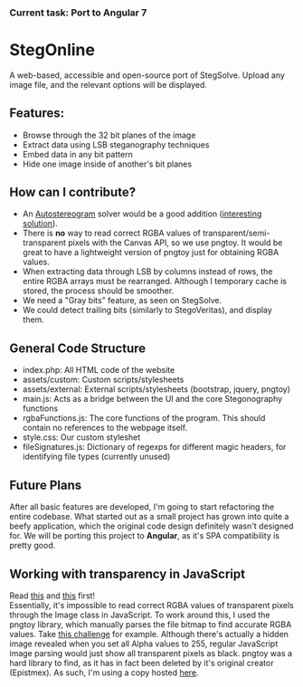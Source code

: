 ### Current task: Port to Angular 7

# StegOnline
A web-based, accessible and open-source port of StegSolve.
Upload any image file, and the relevant options will be displayed.

## Features:
* Browse through the 32 bit planes of the image
* Extract data using LSB steganography techniques
* Embed data in any bit pattern
* Hide one image inside of another's bit planes

## How can I contribute?
* An [Autostereogram](https://en.wikipedia.org/wiki/Autostereogram) solver would be a good addition ([interesting solution](https://www.cs.bgu.ac.il/~ben-shahar/Teaching/Computational-Vision/StudentProjects/ICBV131/ICBV-2013-1-KatyaGroisman/FinalProjectReport.pdf)).
* There is **no** way to read correct RGBA values of transparent/semi-transparent pixels with the Canvas API, so we use pngtoy. It would be great to have a lightweight version of pngtoy just for obtaining RGBA values.
* When extracting data through LSB by columns instead of rows, the entire RGBA arrays must be rearranged. Although I temporary cache is stored, the process should be smoother.
* We need a "Gray bits" feature, as seen on StegSolve.
* We could detect trailing bits (similarly to StegoVeritas), and display them.

## General Code Structure
* index.php: All HTML code of the website
* assets/custom: Custom scripts/stylesheets
* assets/external: External scripts/stylesheets (bootstrap, jquery, pngtoy)
* main.js: Acts as a bridge between the UI and the core Stegonography functions
* rgbaFunctions.js: The core functions of the program. This should contain no references to the webpage itself.
* style.css: Our custom styleshet
* fileSignatures.js: Dictionary of regexps for different magic headers, for identifying file types (currently unused)

## Future Plans
After all basic features are developed, I'm going to start refactoring the entire codebase.
What started out as a small project has grown into quite a beefy application, which the original code design definitely wasn't designed for.
We will be porting this project to **Angular**, as it's SPA compatibility is pretty good.

## Working with transparency in JavaScript
Read [this](https://stackoverflow.com/questions/39744072/how-to-get-rgb-from-transparent-pixel-in-js) and [this](https://stackoverflow.com/questions/28917518/reading-pixeldata-from-images-in-javascript-returns-unexpected-results-for-semi) first!  
Essentially, it's impossible to read correct RGBA values of transparent pixels through the Image class in JavaScript.
To work around this, I used the pngtoy library, which manually parses the file bitmap to find accurate RGBA values.
Take [this challenge](https://xapax.github.io/blog/assets/pragyanctf/transmission.png) for example. Although there's actually a hidden image revealed when you set all Alpha values to 255, regular JavaScript image parsing would just show all transparent pixels as black.
pngtoy was a hard library to find, as it has in fact been deleted by it's original creator (Epistmex). As such, I'm using a copy hosted [here](https://github.com/neshume/pngtoy).
